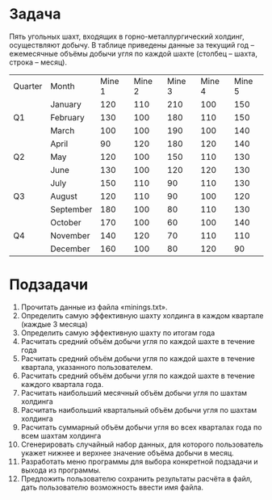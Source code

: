 # Задача
Пять угольных шахт, входящих в горно-металлургический холдинг,
осуществляют добычу. В таблице приведены данные за текущий год –
ежемесячные объёмы добычи угля по каждой шахте (столбец – шахта, строка –
месяц).

<table>
    <tr>
        <td>Quarter</td>
        <td>Month</td>
        <td>Mine 1</td>
        <td>Mine 2</td>
        <td>Mine 3</td>
        <td>Mine 4</td>
        <td>Mine 5</td>
    </tr>
    <tr>
        <td rowspan="3">Q1</td>
        <td>January</td>
        <td>120</td>
        <td>110</td>
        <td>210</td>
        <td>100</td>
        <td>150</td>
    </tr>
    <tr>
        <td>February</td>
        <td>130</td>
        <td>100</td>
        <td>180</td>
        <td>110</td>
        <td>150</td>
    </tr>
    <tr>
        <td>March</td>
        <td>100</td>
        <td>100</td>
        <td>190</td>
        <td>100</td>
        <td>140</td>
    </tr>
    <tr>
        <td rowspan="3">Q2</td>
        <td>April</td>
        <td>90</td>
        <td>120</td>
        <td>180</td>
        <td>120</td>
        <td>140<span style="font-size: 1rem;"></span></td>
    </tr>
    <tr>
        <td>May</td>
        <td>120</td>
        <td>100</td>
        <td>150</td>
        <td>110</td>
        <td>130</td>
    </tr>
    <tr>
        <td>June</td>
        <td>130</td>
        <td>100</td>
        <td>120</td>
        <td>120</td>
        <td>130</td>
    </tr>
    <tr>
        <td rowspan="3">Q3</td>
        <td>July</td>
        <td>150</td>
        <td>110</td>
        <td>90</td>
        <td>110</td>
        <td>130</td>
    </tr>
    <tr>
        <td>August</td>
        <td>120</td>
        <td>110</td>
        <td>90</td>
        <td>100</td>
        <td>120</td>
    </tr>
    <tr>
        <td>September</td>
        <td>180</td>
        <td>100</td>
        <td>80</td>
        <td>110</td>
        <td>130</td>
    </tr>
    <tr>
        <td rowspan="3">Q4</td>
        <td>October</td>
        <td>170</td>
        <td>100</td>
        <td>60</td>
        <td>100</td>
        <td>140</td>
    </tr>
    <tr>
        <td>November</td>
        <td>140</td>
        <td>120</td>
        <td>70</td>
        <td>110</td>
        <td>110</td>
    </tr>
    <tr>
        <td>December</td>
        <td>160</td>
        <td>100</td>
        <td>80</td>
        <td>120</td>
        <td>90</td>
    </tr>
</table>

# Подзадачи
1. Прочитать данные из файла «minings.txt».
2. Определить самую эффективную шахту холдинга в каждом квартале
(каждые 3 месяца)
3. Определить самую эффективную шахту по итогам года
4. Расчитать средний объём добычи угля по каждой шахте в течение года
5. Расчитать средний объём добычи угля по каждой шахте в течение
квартала, указанного пользователем.
6. Расчитать средний объём добычи угля по каждой шахте в течение
каждого квартала года.
7. Расчитать наибольший месячный объём добычи угля по шахтам холдинга
8. Расчитать наибольший квартальный объём добычи угля по шахтам
холдинга
9. Расчитать суммарный объём добычи угля во всех кварталах года по всем
шахтам холдинга
10. Сгенерировать случайный набор данных, для которого пользователь
укажет нижнее и верхнее значение объёма добычи в месяц.
11. Разработать меню программы для выбора конкретной подзадачи и выхода
из программы.
12. Предложить пользователю сохранить результаты расчёта в файл, дать
пользователю возможность ввести имя файла.
